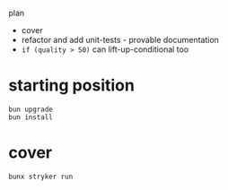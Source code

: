 plan

-   cover
-   refactor and add unit-tests - provable documentation
-   `if (quality > 50)` can lift-up-conditional too

# starting position

```shell
bun upgrade
bun install
```

# cover

```shell
bunx stryker run
```
